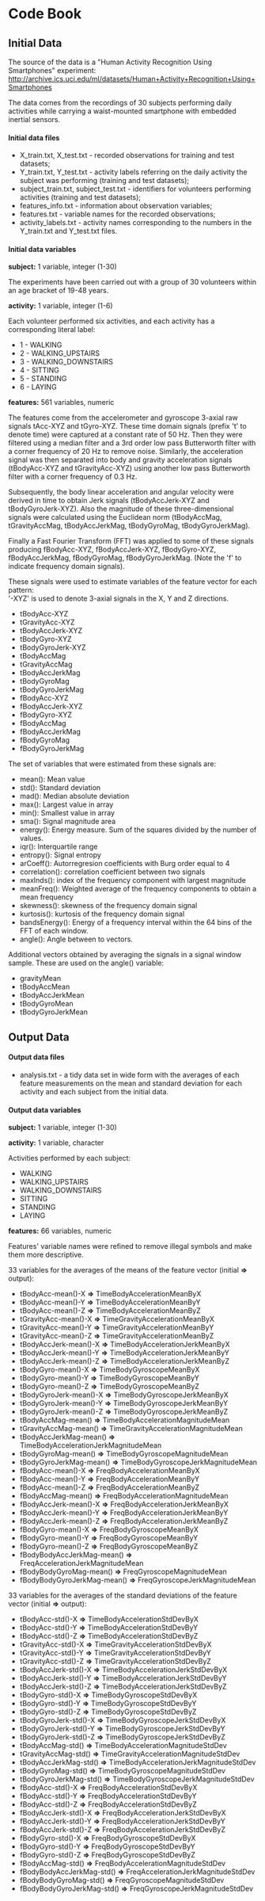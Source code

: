 # Code Book

## Initial Data
The source of the data is a "Human Activity Recognition Using Smartphones" experiment: http://archive.ics.uci.edu/ml/datasets/Human+Activity+Recognition+Using+Smartphones

The data comes from the recordings of 30 subjects performing daily activities while carrying a waist-mounted smartphone with embedded inertial sensors.

#### Initial data files
  
  * X_train.txt, X_test.txt - recorded observations for training and test datasets;
  * Y_train.txt, Y_test.txt - activity labels referring on the daily activity the subject was performing (training and test datasets); 
  * subject_train.txt, subject_test.txt - identifiers for volunteers performing activities (training and test datasets);
  * features_info.txt - information about observation variables;
  * features.txt - variable names for the recorded observations;
  * activity_labels.txt - activity names corresponding to the numbers in the Y_train.txt and Y_test.txt files.
  
#### Initial data variables
  
  **subject:** 1 variable, integer (1-30)

The experiments have been carried out with a group of 30 volunteers within an age bracket of 19-48 years.
  
  **activity:** 1 variable, integer (1-6)

Each volunteer performed six activities, and each activity has a corresponding literal label:
- 1 - WALKING
- 2 - WALKING_UPSTAIRS
- 3 - WALKING_DOWNSTAIRS
- 4 - SITTING
- 5 - STANDING
- 6 - LAYING

**features:** 561 variables, numeric

The features come from the accelerometer and gyroscope 3-axial raw signals tAcc-XYZ and tGyro-XYZ. These time domain signals (prefix 't' to denote time) were captured at a constant rate of 50 Hz. Then they were filtered using a median filter and a 3rd order low pass Butterworth filter with a corner frequency of 20 Hz to remove noise. Similarly, the acceleration signal was then separated into body and gravity acceleration signals (tBodyAcc-XYZ and tGravityAcc-XYZ) using another low pass Butterworth filter with a corner frequency of 0.3 Hz. 

Subsequently, the body linear acceleration and angular velocity were derived in time to obtain Jerk signals (tBodyAccJerk-XYZ and tBodyGyroJerk-XYZ). Also the magnitude of these three-dimensional signals were calculated using the Euclidean norm (tBodyAccMag, tGravityAccMag, tBodyAccJerkMag, tBodyGyroMag, tBodyGyroJerkMag). 

Finally a Fast Fourier Transform (FFT) was applied to some of these signals producing fBodyAcc-XYZ, fBodyAccJerk-XYZ, fBodyGyro-XYZ, fBodyAccJerkMag, fBodyGyroMag, fBodyGyroJerkMag. (Note the 'f' to indicate frequency domain signals). 

These signals were used to estimate variables of the feature vector for each pattern:  
'-XYZ' is used to denote 3-axial signals in the X, Y and Z directions.

* tBodyAcc-XYZ
* tGravityAcc-XYZ
* tBodyAccJerk-XYZ
* tBodyGyro-XYZ
* tBodyGyroJerk-XYZ
* tBodyAccMag
* tGravityAccMag
* tBodyAccJerkMag
* tBodyGyroMag
* tBodyGyroJerkMag
* fBodyAcc-XYZ
* fBodyAccJerk-XYZ
* fBodyGyro-XYZ
* fBodyAccMag
* fBodyAccJerkMag
* fBodyGyroMag
* fBodyGyroJerkMag

The set of variables that were estimated from these signals are: 

* mean(): Mean value
* std(): Standard deviation
* mad(): Median absolute deviation 
* max(): Largest value in array
* min(): Smallest value in array
* sma(): Signal magnitude area
* energy(): Energy measure. Sum of the squares divided by the number of values. 
* iqr(): Interquartile range 
* entropy(): Signal entropy
* arCoeff(): Autorregresion coefficients with Burg order equal to 4
* correlation(): correlation coefficient between two signals
* maxInds(): index of the frequency component with largest magnitude
* meanFreq(): Weighted average of the frequency components to obtain a mean frequency
* skewness(): skewness of the frequency domain signal 
* kurtosis(): kurtosis of the frequency domain signal 
* bandsEnergy(): Energy of a frequency interval within the 64 bins of the FFT of each window.
* angle(): Angle between to vectors.

Additional vectors obtained by averaging the signals in a signal window sample. These are used on the angle() variable:

* gravityMean
* tBodyAccMean
* tBodyAccJerkMean
* tBodyGyroMean
* tBodyGyroJerkMean

## Output Data
#### Output data files
  
  * analysis.txt - a tidy data set in wide form with the averages of each feature measurements on the mean and standard deviation for each activity and each subject from the initial data.

#### Output data variables
  
  **subject:** 1 variable, integer (1-30)

  **activity:** 1 variable, character

Activities performed by each subject:
- WALKING
- WALKING_UPSTAIRS
- WALKING_DOWNSTAIRS
- SITTING
- STANDING
- LAYING

**features:** 66 variables, numeric

Features' variable names were refined to remove illegal symbols and make them more descriptive.

33 variables for the averages of the means of the feature vector (initial **=>** output):
* tBodyAcc-mean()-X **=>** TimeBodyAccelerationMeanByX
* tBodyAcc-mean()-Y **=>** TimeBodyAccelerationMeanByY
* tBodyAcc-mean()-Z **=>** TimeBodyAccelerationMeanByZ
* tGravityAcc-mean()-X **=>** TimeGravityAccelerationMeanByX
* tGravityAcc-mean()-Y **=>** TimeGravityAccelerationMeanByY
* tGravityAcc-mean()-Z **=>** TimeGravityAccelerationMeanByZ
* tBodyAccJerk-mean()-X **=>** TimeBodyAccelerationJerkMeanByX
* tBodyAccJerk-mean()-Y **=>** TimeBodyAccelerationJerkMeanByY
* tBodyAccJerk-mean()-Z **=>** TimeBodyAccelerationJerkMeanByZ
* tBodyGyro-mean()-X **=>** TimeBodyGyroscopeMeanByX
* tBodyGyro-mean()-Y **=>** TimeBodyGyroscopeMeanByY
* tBodyGyro-mean()-Z **=>** TimeBodyGyroscopeMeanByZ
* tBodyGyroJerk-mean()-X **=>** TimeBodyGyroscopeJerkMeanByX
* tBodyGyroJerk-mean()-Y **=>** TimeBodyGyroscopeJerkMeanByY
* tBodyGyroJerk-mean()-Z **=>** TimeBodyGyroscopeJerkMeanByZ
* tBodyAccMag-mean() **=>** TimeBodyAccelerationMagnitudeMean
* tGravityAccMag-mean() **=>** TimeGravityAccelerationMagnitudeMean
* tBodyAccJerkMag-mean() **=>** TimeBodyAccelerationJerkMagnitudeMean
* tBodyGyroMag-mean() **=>** TimeBodyGyroscopeMagnitudeMean
* tBodyGyroJerkMag-mean() **=>** TimeBodyGyroscopeJerkMagnitudeMean
* fBodyAcc-mean()-X **=>** FreqBodyAccelerationMeanByX
* fBodyAcc-mean()-Y **=>** FreqBodyAccelerationMeanByY
* fBodyAcc-mean()-Z **=>** FreqBodyAccelerationMeanByZ
* fBodyAccMag-mean() **=>** FreqBodyAccelerationMagnitudeMean
* fBodyAccJerk-mean()-X **=>** FreqBodyAccelerationJerkMeanByX
* fBodyAccJerk-mean()-Y **=>** FreqBodyAccelerationJerkMeanByY
* fBodyAccJerk-mean()-Z **=>** FreqBodyAccelerationJerkMeanByZ
* fBodyGyro-mean()-X **=>** FreqBodyGyroscopeMeanByX
* fBodyGyro-mean()-Y **=>** FreqBodyGyroscopeMeanByY
* fBodyGyro-mean()-Z **=>** FreqBodyGyroscopeMeanByZ
* fBodyBodyAccJerkMag-mean() **=>** FreqAccelerationJerkMagnitudeMean
* fBodyBodyGyroMag-mean() **=>** FreqGyroscopeMagnitudeMean
* fBodyBodyGyroJerkMag-mean() **=>** FreqGyroscopeJerkMagnitudeMean

33 variables for the averages of the standard deviations of the feature vector (initial **=>** output):
* tBodyAcc-std()-X **=>** TimeBodyAccelerationStdDevByX
* tBodyAcc-std()-Y **=>** TimeBodyAccelerationStdDevByY
* tBodyAcc-std()-Z **=>** TimeBodyAccelerationStdDevByZ
* tGravityAcc-std()-X **=>** TimeGravityAccelerationStdDevByX
* tGravityAcc-std()-Y **=>** TimeGravityAccelerationStdDevByY
* tGravityAcc-std()-Z **=>** TimeGravityAccelerationStdDevByZ
* tBodyAccJerk-std()-X **=>** TimeBodyAccelerationJerkStdDevByX
* tBodyAccJerk-std()-Y **=>** TimeBodyAccelerationJerkStdDevByY
* tBodyAccJerk-std()-Z **=>** TimeBodyAccelerationJerkStdDevByZ
* tBodyGyro-std()-X **=>** TimeBodyGyroscopeStdDevByX
* tBodyGyro-std()-Y **=>** TimeBodyGyroscopeStdDevByY
* tBodyGyro-std()-Z **=>** TimeBodyGyroscopeStdDevByZ
* tBodyGyroJerk-std()-X **=>** TimeBodyGyroscopeJerkStdDevByX
* tBodyGyroJerk-std()-Y **=>** TimeBodyGyroscopeJerkStdDevByY
* tBodyGyroJerk-std()-Z **=>** TimeBodyGyroscopeJerkStdDevByZ
* tBodyAccMag-std() **=>** TimeBodyAccelerationMagnitudeStdDev
* tGravityAccMag-std() **=>** TimeGravityAccelerationMagnitudeStdDev
* tBodyAccJerkMag-std() **=>** TimeBodyAccelerationJerkMagnitudeStdDev
* tBodyGyroMag-std() **=>** TimeBodyGyroscopeMagnitudeStdDev
* tBodyGyroJerkMag-std() **=>** TimeBodyGyroscopeJerkMagnitudeStdDev
* fBodyAcc-std()-X **=>** FreqBodyAccelerationStdDevByX
* fBodyAcc-std()-Y **=>** FreqBodyAccelerationStdDevByY
* fBodyAcc-std()-Z **=>** FreqBodyAccelerationStdDevByZ
* fBodyAccJerk-std()-X **=>** FreqBodyAccelerationJerkStdDevByX
* fBodyAccJerk-std()-Y **=>** FreqBodyAccelerationJerkStdDevByY
* fBodyAccJerk-std()-Z **=>** FreqBodyAccelerationJerkStdDevByZ
* fBodyGyro-std()-X **=>** FreqBodyGyroscopeStdDevByX
* fBodyGyro-std()-Y **=>** FreqBodyGyroscopeStdDevByY
* fBodyGyro-std()-Z **=>** FreqBodyGyroscopeStdDevByZ
* fBodyAccMag-std() **=>** FreqBodyAccelerationMagnitudeStdDev
* fBodyBodyAccJerkMag-std() **=>** FreqAccelerationJerkMagnitudeStdDev
* fBodyBodyGyroMag-std() **=>** FreqGyroscopeMagnitudeStdDev
* fBodyBodyGyroJerkMag-std() **=>** FreqGyroscopeJerkMagnitudeStdDev

